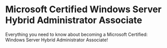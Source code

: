 # Microsoft Certified Windows Server Hybrid Administrator Associate
Everything you need to know about becoming a Microsoft Certified: Windows Server Hybrid Administrator Associate!
